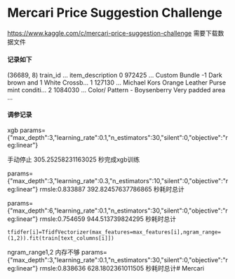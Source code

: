#  Mercari Price Suggestion Challenge          

https://www.kaggle.com/c/mercari-price-suggestion-challenge
需要下载数据文件


#### 记录如下           
(36689, 8)
   train_id  ...                                   item_description
0    972425  ...  Custom Bundle -1 Dark brown and 1 White Crossb...
1    127130  ...  Michael Kors Orange Leather Purse mint conditi...
2   1084030  ...  Color/ Pattern - Boysenberry Very padded area ...


#### 调参记录     
xgb
params={"max_depth":3,"learning_rate":0.1,"n_estimators":30,"silent":0,"objective":"reg:linear"}

手动停止
 305.25258231163025 秒完成xgb训练

params={"max_depth":3,"learning_rate":0.3,"n_estimators":10,"silent":0,"objective":"reg:linear"}
 rmsle:0.833887
392.82457637786865 秒耗时总计

params={"max_depth":6,"learning_rate":0.1,"n_estimators":30,"silent":0,"objective":"reg:linear"}
rmsle:0.754659
 944.513739824295 秒耗时总计

    tfidfer[i]=TfidfVectorizer(max_features=max_features[i],ngram_range=(1,2)).fit(train[text_columns[i]])
ngram_range1,2 内存不够
params={"max_depth":3,"learning_rate":0.1,"n_estimators":30,"silent":0,"objective":"reg:linear"}
rmsle:0.838636
 628.1802361011505 秒耗时总计# Mercari
